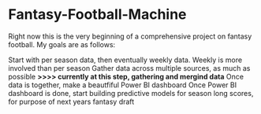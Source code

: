 # Fantasy-Football-Machine

Right now this is the very beginning of a comprehensive project on fantasy football. My goals are as follows:

Start with per season data, then eventually weekly data. Weekly is more involved than per season
Gather data across multiple sources, as much as possible **>>>> currently at this step, gathering and mergind data**
Once data is together, make a beautfiful Power BI dashboard
Once Power BI dashboard is done, start building predictive models for season long scores, for purpose of next years fantasy draft
